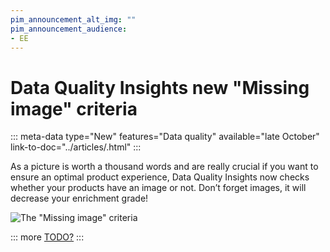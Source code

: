 ```yaml
---
pim_announcement_alt_img: ""
pim_announcement_audience:
- EE
---
```


# Data Quality Insights new "Missing image" criteria
::: meta-data type="New" features="Data quality" available="late October" link-to-doc="../articles/.html"
:::

As a picture is worth a thousand words and are really crucial if you want to ensure an optimal product experience, Data Quality Insights now checks whether your products have an image or not. Don’t forget images, it will decrease your enrichment grade!

![The "Missing image" criteria](../img/.png)

::: more
[TODO?](../articles/TODO.html)
:::
